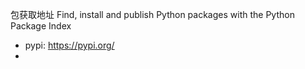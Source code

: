 包获取地址 Find, install and publish Python packages with the Python Package Index
  * pypi: https://pypi.org/
  * 
  

